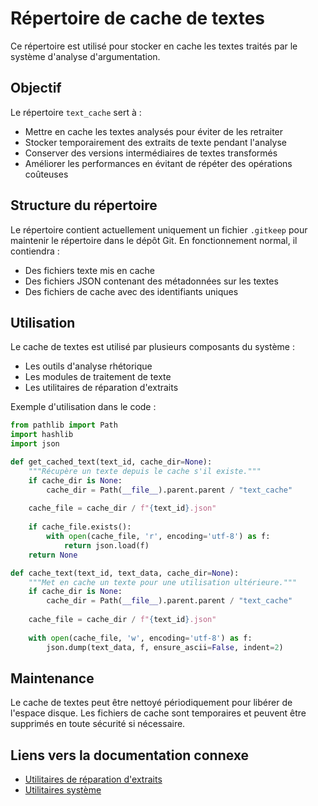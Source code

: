 # Répertoire de cache de textes

Ce répertoire est utilisé pour stocker en cache les textes traités par le système d'analyse d'argumentation.

## Objectif

Le répertoire `text_cache` sert à :
- Mettre en cache les textes analysés pour éviter de les retraiter
- Stocker temporairement des extraits de texte pendant l'analyse
- Conserver des versions intermédiaires de textes transformés
- Améliorer les performances en évitant de répéter des opérations coûteuses

## Structure du répertoire

Le répertoire contient actuellement uniquement un fichier `.gitkeep` pour maintenir le répertoire dans le dépôt Git. En fonctionnement normal, il contiendra :
- Des fichiers texte mis en cache
- Des fichiers JSON contenant des métadonnées sur les textes
- Des fichiers de cache avec des identifiants uniques

## Utilisation

Le cache de textes est utilisé par plusieurs composants du système :
- Les outils d'analyse rhétorique
- Les modules de traitement de texte
- Les utilitaires de réparation d'extraits

Exemple d'utilisation dans le code :

```python
from pathlib import Path
import hashlib
import json

def get_cached_text(text_id, cache_dir=None):
    """Récupère un texte depuis le cache s'il existe."""
    if cache_dir is None:
        cache_dir = Path(__file__).parent.parent / "text_cache"
    
    cache_file = cache_dir / f"{text_id}.json"
    
    if cache_file.exists():
        with open(cache_file, 'r', encoding='utf-8') as f:
            return json.load(f)
    return None

def cache_text(text_id, text_data, cache_dir=None):
    """Met en cache un texte pour une utilisation ultérieure."""
    if cache_dir is None:
        cache_dir = Path(__file__).parent.parent / "text_cache"
    
    cache_file = cache_dir / f"{text_id}.json"
    
    with open(cache_file, 'w', encoding='utf-8') as f:
        json.dump(text_data, f, ensure_ascii=False, indent=2)
```

## Maintenance

Le cache de textes peut être nettoyé périodiquement pour libérer de l'espace disque. Les fichiers de cache sont temporaires et peuvent être supprimés en toute sécurité si nécessaire.

## Liens vers la documentation connexe

- [Utilitaires de réparation d'extraits](../utils/extract_repair/README.md)
- [Utilitaires système](../utils/README.md)